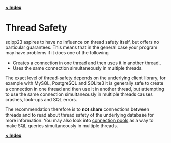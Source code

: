 [**< Index**](/docs/README.md)

# Thread Safety

sqlpp23 aspires to have no influence on thread safety itself, but offers no
particular guarantees. This means that in the general case your program may have
problems if it does one of the following

- Creates a connection in one thread and then uses it in another thread..
- Uses the same connection simultaneously in multiple threads.

The exact level of thread-safety depends on the underlying client library, for
example with MySQL, PostgreSQL and SQLite3 it is generally safe to create a
connection in one thread and then use it in another thread, but attempting to
use the same connection simultaneously in multiple threads causes crashes,
lock-ups and SQL errors.

The recommendation therefore is to **not share** connections between threads and
to read about thread safety of the underlying database for more information. You
may also look into [connection pools](/docs/connection_pool.md) as a way to make SQL
queries simultaneously in multiple threads.

[**< Index**](/docs/README.md)
